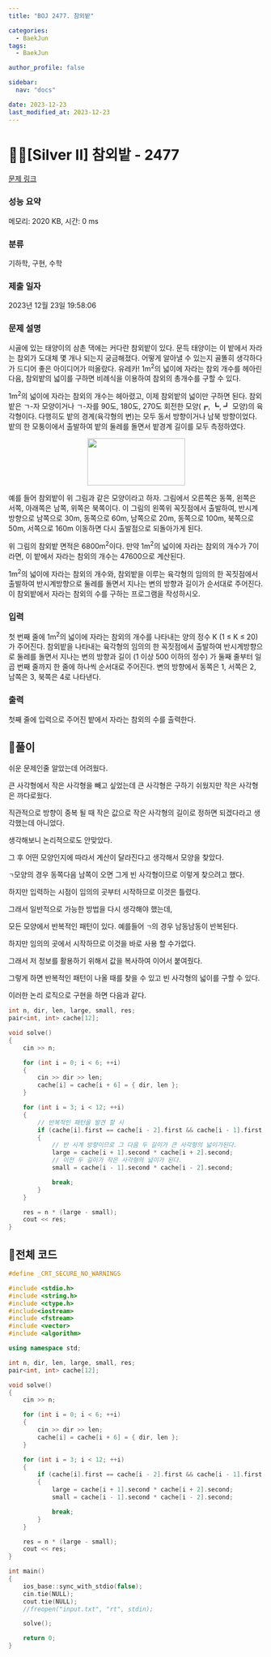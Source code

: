 ```yaml
---
title: "BOJ 2477. 참외밭"

categories:
  - BaekJun
tags:
  - BaekJun

author_profile: false

sidebar:
  nav: "docs"

date: 2023-12-23
last_modified_at: 2023-12-23
---
```


# 🙇‍♀️[Silver II] 참외밭 - 2477 

[문제 링크](https://www.acmicpc.net/problem/2477) 

### 성능 요약

메모리: 2020 KB, 시간: 0 ms

### 분류

기하학, 구현, 수학

### 제출 일자

2023년 12월 23일 19:58:06

### 문제 설명

<p>시골에 있는 태양이의 삼촌 댁에는 커다란 참외밭이 있다. 문득 태양이는 이 밭에서 자라는 참외가 도대체 몇 개나 되는지 궁금해졌다. 어떻게 알아낼 수 있는지 골똘히 생각하다가 드디어 좋은 아이디어가 떠올랐다. 유레카! 1m<sup>2</sup>의 넓이에 자라는 참외 개수를 헤아린 다음, 참외밭의 넓이를 구하면 비례식을 이용하여 참외의 총개수를 구할 수 있다.</p>

<p>1m<sup>2</sup>의 넓이에 자라는 참외의 개수는 헤아렸고, 이제 참외밭의 넓이만 구하면 된다. 참외밭은 ㄱ-자 모양이거나 ㄱ-자를 90도, 180도, 270도 회전한 모양(┏, ┗, ┛ 모양)의 육각형이다. 다행히도 밭의 경계(육각형의 변)는 모두 동서 방향이거나 남북 방향이었다. 밭의 한 모퉁이에서 출발하여 밭의 둘레를 돌면서 밭경계 길이를 모두 측정하였다.</p>

<p style="text-align: center;"><img alt="" src="https://github.com/stopresent/BOJ/assets/86364202/ff2b8752-10cb-4034-9ad5-432dd05cc66d" style="width: 193px; height: 93px; "></p>

<p>예를 들어 참외밭이 위 그림과 같은 모양이라고 하자. 그림에서 오른쪽은 동쪽, 왼쪽은 서쪽, 아래쪽은 남쪽, 위쪽은 북쪽이다. 이 그림의 왼쪽위 꼭짓점에서 출발하여, 반시계방향으로 남쪽으로 30m, 동쪽으로 60m, 남쪽으로 20m, 동쪽으로 100m, 북쪽으로 50m, 서쪽으로 160m 이동하면 다시 출발점으로 되돌아가게 된다.</p>

<p>위 그림의 참외밭  면적은 6800m<sup>2</sup>이다. 만약 1m<sup>2</sup>의 넓이에 자라는 참외의 개수가 7이라면, 이 밭에서 자라는 참외의 개수는 47600으로 계산된다.</p>

<p>1m<sup>2</sup>의 넓이에 자라는 참외의 개수와, 참외밭을 이루는 육각형의 임의의 한 꼭짓점에서 출발하여 반시계방향으로 둘레를 돌면서 지나는 변의 방향과 길이가 순서대로 주어진다. 이 참외밭에서 자라는 참외의 수를 구하는 프로그램을 작성하시오.</p>

### 입력 

 <p>첫 번째 줄에 1m<sup>2</sup>의 넓이에 자라는 참외의 개수를 나타내는 양의 정수 K (1 ≤ K ≤ 20)가 주어진다. 참외밭을 나타내는 육각형의 임의의 한 꼭짓점에서 출발하여 반시계방향으로 둘레를 돌면서 지나는 변의 방향과 길이 (1 이상 500 이하의 정수) 가 둘째 줄부터 일곱 번째 줄까지 한 줄에 하나씩 순서대로 주어진다. 변의 방향에서 동쪽은 1, 서쪽은 2, 남쪽은 3, 북쪽은 4로 나타낸다.</p>

### 출력 

 <p>첫째 줄에 입력으로 주어진 밭에서 자라는 참외의 수를 출력한다.</p>

## 🚀풀이

쉬운 문제인줄 알았는데 어려웠다.  

큰 사각형에서 작은 사각형을 빼고 싶었는데 큰 사각형은 구하기 쉬웠지만 작은 사각형은 까다로웠다.  

직관적으로 방향이 중복 될 때 작은 값으로 작은 사각형의 길이로 정하면 되겠다라고 생각했는데 아니었다.  

생각해보니 논리적으로도 안맞았다.  

그 후 어떤 모양인지에 따라서 계산이 달라진다고 생각해서 모양을 찾았다.  

`ㄱ`모양의 경우 동쪽다음 남쪽이 오면 그게 빈 사각형이므로 이렇게 찾으려고 했다.  

하지만 입력하는 시점이 임의의 곳부터 시작하므로 이것은 틀렸다.  

그래서 일반적으로 가능한 방법을 다시 생각해야 했는데,  

모든 모양에서 반복적인 패턴이 있다. 예를들어 `ㄱ`의 경우 남동남동이 반복된다.  

하지만 임의의 곳에서 시작하므로 이것을 바로 사용 할 수가없다.  

그래서 저 정보를 활용하기 위해서 값을 복사하여 이어서 붙여줬다.  

그렇게 하면 반복적인 패턴이 나올 때를 찾을 수 있고 빈 사각형의 넓이를 구할 수 있다.  

이러한 논리 로직으로 구현을 하면 다음과 같다.  

```CPP
int n, dir, len, large, small, res;
pair<int, int> cache[12];

void solve()
{
	cin >> n;

	for (int i = 0; i < 6; ++i)
	{
		cin >> dir >> len;
		cache[i] = cache[i + 6] = { dir, len };
	}

	for (int i = 3; i < 12; ++i)
	{
        // 반복적인 패턴을 발견 할 시
		if (cache[i].first == cache[i - 2].first && cache[i - 1].first == cache[i - 3].first)
		{
            // 반 시계 방향이므로 그 다음 두 길이가 큰 사각형의 넓이가된다.
			large = cache[i + 1].second * cache[i + 2].second;
            // 이전 두 길이가 작은 사각형의 넓이가 된다.
			small = cache[i - 1].second * cache[i - 2].second;

			break;
		}
	}

	res = n * (large - small);
	cout << res;
}
```

## 🚀전체 코드

```cpp
#define _CRT_SECURE_NO_WARNINGS

#include <stdio.h>
#include <string.h>
#include <ctype.h>
#include<iostream>
#include <fstream>
#include <vector>
#include <algorithm>

using namespace std;

int n, dir, len, large, small, res;
pair<int, int> cache[12];

void solve()
{
	cin >> n;

	for (int i = 0; i < 6; ++i)
	{
		cin >> dir >> len;
		cache[i] = cache[i + 6] = { dir, len };
	}

	for (int i = 3; i < 12; ++i)
	{
		if (cache[i].first == cache[i - 2].first && cache[i - 1].first == cache[i - 3].first)
		{
			large = cache[i + 1].second * cache[i + 2].second;
			small = cache[i - 1].second * cache[i - 2].second;

			break;
		}
	}

	res = n * (large - small);
	cout << res;
}

int main() 
{
	ios_base::sync_with_stdio(false);
	cin.tie(NULL);
	cout.tie(NULL);
	//freopen("input.txt", "rt", stdin);

	solve();

	return 0;
}
```